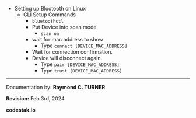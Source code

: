 * Setting up Blootooth on Linux
  * CLI Setup Commands
      * `bluetoothctl`
    * Put Device into scan mode
      * `scan on`
    * wait for mac address to show
      * Type `connect [DEVICE_MAC_ADDRESS]`
    * Wait for connection confirmation.
    * Device will disconnect again.
      * Type `pair [DEVICE_MAC_ADDRESS]`
      * Type `trust [DEVICE_MAC_ADDRESS]`


---

Documentation by: **Raymond C. TURNER**

**Revision:** Feb 3rd, 2024

**codestak.io**
